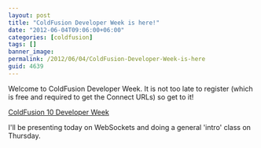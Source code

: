 ```yaml
---
layout: post
title: "ColdFusion Developer Week is here!"
date: "2012-06-04T09:06:00+06:00"
categories: [coldfusion]
tags: []
banner_image: 
permalink: /2012/06/04/ColdFusion-Developer-Week-is-here
guid: 4639
---
```


Welcome to ColdFusion Developer Week. It is not too late to register (which is free and required to get the Connect URLs) so get to it!

<a href="http://www.adobe.com/cfusion/event/index.cfm?event=detail&id=2021647&loc=en_us">ColdFusion 10 Developer Week</a>

I'll be presenting today on WebSockets and doing a general 'intro' class on Thursday.